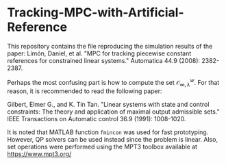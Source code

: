 # Tracking-MPC-with-Artificial-Reference
This repository contains the file reproducing the simulation results of the paper: Limón, Daniel, et al. "MPC for tracking piecewise constant references for constrained linear systems." Automatica 44.9 (2008): 2382-2387.

Perhaps the most confusing part is how to compute the set $\mathcal{O}_{\infty, \lambda}^{w}$. For that reason, it is recommended to read the following paper:

Gilbert, Elmer G., and K. Tin Tan. "Linear systems with state and control constraints: The theory and application of maximal output admissible sets." IEEE Transactions on Automatic control 36.9 (1991): 1008-1020.

It is noted that MATLAB function $\texttt{fmincon}$ was used for fast prototyping. However, QP solvers can be used instead since the problem is linear. Also, set operations were performed using the MPT3 toolbox available at https://www.mpt3.org/  
